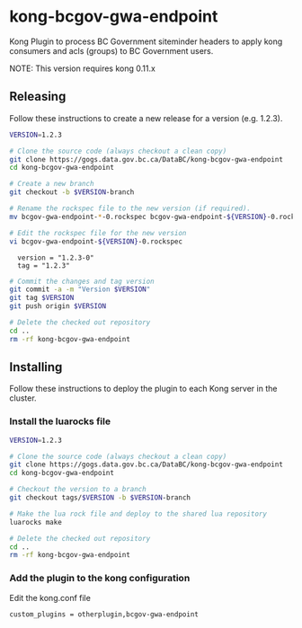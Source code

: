 # kong-bcgov-gwa-endpoint

Kong Plugin to process BC Government siteminder headers to apply kong consumers and acls (groups)
to BC Government users.

NOTE: This version requires kong 0.11.x

## Releasing
Follow these instructions to create a new release for a version (e.g. 1.2.3).

```bash
VERSION=1.2.3

# Clone the source code (always checkout a clean copy)
git clone https://gogs.data.gov.bc.ca/DataBC/kong-bcgov-gwa-endpoint
cd kong-bcgov-gwa-endpoint

# Create a new branch
git checkout -b $VERSION-branch

# Rename the rockspec file to the new version (if required).
mv bcgov-gwa-endpoint-*-0.rockspec bcgov-gwa-endpoint-${VERSION}-0.rockspec

# Edit the rockspec file for the new version
vi bcgov-gwa-endpoint-${VERSION}-0.rockspec
```

```
  version = "1.2.3-0"
  tag = "1.2.3"
```

```bash
# Commit the changes and tag version
git commit -a -m "Version $VERSION"
git tag $VERSION
git push origin $VERSION

# Delete the checked out repository
cd ..
rm -rf kong-bcgov-gwa-endpoint
```

## Installing

Follow these instructions to deploy the plugin to each Kong server in the cluster.

### Install the luarocks file

```bash
VERSION=1.2.3

# Clone the source code (always checkout a clean copy)
git clone https://gogs.data.gov.bc.ca/DataBC/kong-bcgov-gwa-endpoint
cd kong-bcgov-gwa-endpoint

# Checkout the version to a branch
git checkout tags/$VERSION -b $VERSION-branch

# Make the lua rock file and deploy to the shared lua repository
luarocks make

# Delete the checked out repository
cd ..
rm -rf kong-bcgov-gwa-endpoint
```

### Add the plugin to the kong configuration

Edit the kong.conf file 

```
custom_plugins = otherplugin,bcgov-gwa-endpoint
```
